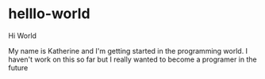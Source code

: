 # helllo-world

Hi World

My name is Katherine and I'm getting started in the programming world. I haven't work on this so far but I really wanted to become a programer in the future
